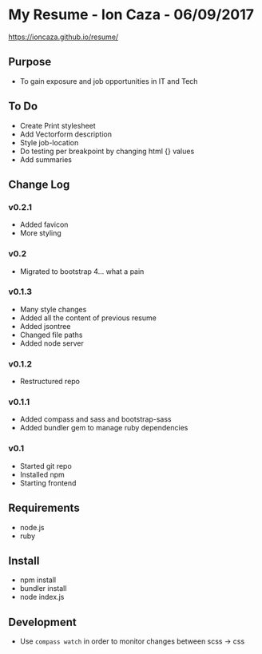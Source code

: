 # My Resume - Ion Caza - 06/09/2017
https://ioncaza.github.io/resume/
## Purpose
* To gain exposure and job opportunities in IT and Tech
## To Do
* Create Print stylesheet
* Add Vectorform description
* Style job-location
* Do testing per breakpoint by changing html {} values
* Add summaries
## Change Log
### v0.2.1
* Added favicon
* More styling
### v0.2
* Migrated to bootstrap 4... what a pain
### v0.1.3
* Many style changes
* Added all the content of previous resume
* Added jsontree
* Changed file paths
* Added node server
### v0.1.2
* Restructured repo
### v0.1.1
* Added compass and sass and bootstrap-sass
* Added bundler gem to manage ruby dependencies
### v0.1
* Started git repo
* Installed npm
* Starting frontend 
## Requirements
* node.js
* ruby
## Install
* npm install
* bundler install
* node index.js
## Development
* Use `compass watch` in order to monitor changes between scss -> css